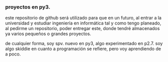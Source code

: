 ### proyectos en py3.

este repositorio de github será utilizado para que en un futuro, al entrar a la universidad
y estudiar ingeniería en informática tal y como tengo planeado, al pedirme un repositorio, poder
entregar este, donde tendré almacenados ya varios pequeños o grandes proyectos.

de cualquier forma, soy spv. nuevo en py3, algo experimentado en p2.7. soy algo skiddie en cuanto
a programación se refiere, pero voy aprendiendo de a poco.
